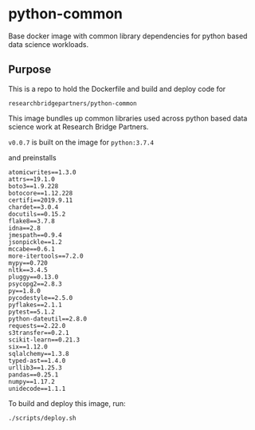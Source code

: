 # python-common

Base docker image with common library dependencies for python based data science workloads.

## Purpose

This is a repo to hold the Dockerfile and build and deploy code for

```
researchbridgepartners/python-common
```

This image bundles up common libraries used across python based data science work at Research Bridge Partners.

`v0.0.7` is built on the image for `python:3.7.4`

and preinstalls

```
atomicwrites==1.3.0
attrs==19.1.0
boto3==1.9.228
botocore==1.12.228
certifi==2019.9.11
chardet==3.0.4
docutils==0.15.2
flake8==3.7.8
idna==2.8
jmespath==0.9.4
jsonpickle==1.2
mccabe==0.6.1
more-itertools==7.2.0
mypy==0.720
nltk==3.4.5
pluggy==0.13.0
psycopg2==2.8.3
py==1.8.0
pycodestyle==2.5.0
pyflakes==2.1.1
pytest==5.1.2
python-dateutil==2.8.0
requests==2.22.0
s3transfer==0.2.1
scikit-learn==0.21.3
six==1.12.0
sqlalchemy==1.3.8
typed-ast==1.4.0
urllib3==1.25.3
pandas==0.25.1
numpy==1.17.2
unidecode==1.1.1
```

To build and deploy this image, run:

`./scripts/deploy.sh`
